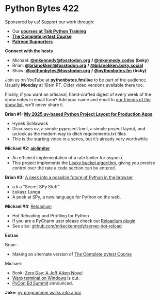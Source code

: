 # Python Bytes 422

Sponsored by us! Support our work through:

- Our [**courses at Talk Python Training**](https://training.talkpython.fm/)
- [**The Complete pytest Course**](https://courses.pythontest.com/p/the-complete-pytest-course)
- [**Patreon Supporters**](https://www.patreon.com/pythonbytes)

**Connect with the hosts**

- Michael: [**@mkennedy@fosstodon.org**](https://fosstodon.org/@mkennedy) **/** [**@mkennedy.codes**](https://bsky.app/profile/mkennedy.codes) **(bsky)**
- Brian: [**@brianokken@fosstodon.org**](https://fosstodon.org/@brianokken) **/** [**@brianokken.bsky.social**](https://bsky.app/profile/brianokken.bsky.social)
- Show: [**@pythonbytes@fosstodon.org**](https://fosstodon.org/@pythonbytes) **/** [**@pythonbytes.fm**](https://bsky.app/profile/pythonbytes.fm) **(bsky)**

Join us on YouTube at [**pythonbytes.fm/live**](https://pythonbytes.fm/stream/live) to be part of the audience. Usually **Monday** at 10am PT. Older video versions available there too.

Finally, if you want an artisanal, hand-crafted digest of every week of the show notes in email form? Add your name and email to [our friends of the show list](https://pythonbytes.fm/friends-of-the-show), we'll never share it. 

**Brian #1:** [**My 2025 uv-based Python Project Layout for Production Apps**](https://www.youtube.com/watch?v=mFyE9xgeKcA)

- Hynek Schlawack
- Discusses uv, a simple pyproject.toml, a simple project layout, and uv.lock as the modern way to ditch requirements.txt files
- This is the starting video in a series, but it’s already very worthwhile

**Michael #2:** [**aiolimiter**](https://github.com/mjpieters/aiolimiter)

- An efficient implementation of a rate limiter for asyncio.
- This project implements the [Leaky bucket algorithm](https://en.wikipedia.org/wiki/Leaky_bucket), giving you precise control over the rate a code section can be entered.

**Brian #3:** [A peek into a possible future of Python in the browser](https://lukasz.langa.pl/f37aa97a-9ea3-4aeb-b6a0-9daeea5a7505/)

- a.k.a “Secret SPy Stuff”
- Łukasz Langa
- A peek at SPy, a new language for Python on the web.

**Michael #4:** [Reloadium](https://github.com/reloadware/reloadium)

-  Hot Reloading and Profiling for Python
- If you are a PyCharm user please check out [Reloadium plugin](https://plugins.jetbrains.com/plugin/18509-reloadium)
- See also: [github.com/mikeckennedy/server-hot-reload](https://github.com/mikeckennedy/server-hot-reload)

**Extras** 

Brian:

- Making an alternate version of [The Complete pytest Course](https://courses.pythontest.com/the-complete-pytest-course)

Michael:

- Book: [Zero Day: A Jeff Aiken Novel](https://www.amazon.com/Zero-Day-Jeff-Aiken-Novel-ebook/dp/B00457X7XQ/ref=tmm_kin_swatch_0?_encoding=UTF8&dib_tag=se&dib=eyJ2IjoiMSJ9.wtH5Vs5MAjQiIw7g2QBOXkd36cQ5byh8r79oR1V4SPpTgr-uB5ILCOXHnL042EIerPVEKCIjIN4vbrTkIXQe9DWvPCqoGyk1OTtdjQcFb2lGekz-7B1IeUPzbJXqK-X4x4asY0QkeahJXTgskoTnMCUvl5RAGrPKFEEXiiVtyZCsn9bnT3H0Wdy6uoE_kGjzKX8uTW-JKMHQKHDZ7HPCUgCW-r0WlsC3isDxVhvUAAE.qK5j4zkfih6KDG1dWNFQflfpR0KPEqEIWT3wufyOK7M&qid=1740609372&sr=8-1)
- [Warp terminal on Windows](https://www.youtube.com/watch?v=LOo9QkXZebk) is out.
- [PyCon Ed Summit](https://www.linkedin.com/posts/teaching-python-podcast_edsummit-pythoneducation-aiineducation-activity-7301042291295543297-hBp_?utm_source=share&utm_medium=member_desktop&rcm=ACoAAABOjqABPkOWTTbZXV9tmnQohvpkplQOibU) announced.

**Joke:** [py programmer walks into a bar](https://www.codepuns.com/post/770747427608264704/a-python-programmer-walked-into-a-bar-and-opened-a)